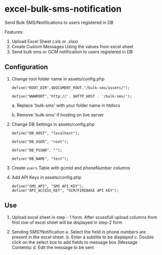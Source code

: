 # excel-bulk-sms-notification
Send Bulk SMS/Notifications to users registered in DB

Features:

1. Upload Excel Sheet (.xls or .xlsx)
2. Create Custom Messages Using the values from excel sheet
3. Send bulk sms or GCM notification to users registered in DB

Configuration
----------------

1. Change root folder name in assets/config.php	

	```
	define("ROOT_DIR",$DOCUMENT_ROOT."/bulk-sms/assets/");

	define("WWWROOT",'http://'. $HTTP_HOST . '/bulk-sms/');
	```
	a. Replace 'bulk-sms' with your folder name in htdocs
	
	b. Remove 'bulk-sms' if hosting on live server

2. Change DB Settings in assets/config.php
	
	```
	define("DB_HOST", "localhost");
	
	define("DB_USER", "root");
	
	define("DB_PSSWD", "");
	
	define("DB_NAME", "test");
	```

3. Create `users` Table with gcmId and phoneNumber columns
	
4. Add API Keys in assets/config.php
	
	```	
	define("SMS_API", "SMS API KEY");
	define("API_ACCESS_KEY", "GCM/FIREBASE API KEY");
	```

Use
----------------

1. Upload excel sheet in step - 1 form. After scussfull upload columns from first row of excel sheet will be displayed in step-2 form

2. Sending SMS?Notification
	a. Select the field in phone numbers are present in the excel sheet. 
	b. Enter a subtitle to be displayed
	c. Double click on the select box to add fields to message box (Message Contents)
	d. Edit the message to be sent